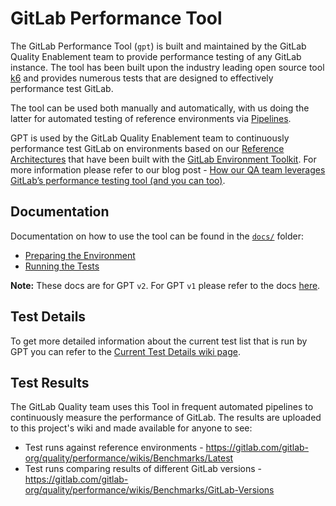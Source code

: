 # GitLab Performance Tool

The GitLab Performance Tool (`gpt`) is built and maintained by the GitLab Quality Enablement team to provide performance testing of any GitLab instance. The tool has been built upon the industry leading open source tool [k6](https://k6.io) and provides numerous tests that are designed to effectively performance test GitLab.

The tool can be used both manually and automatically, with us doing the latter for automated testing of reference environments via [Pipelines](https://gitlab.com/gitlab-org/quality/performance/pipeline_schedules).

GPT is used by the GitLab Quality Enablement team to continuously performance test GitLab on environments based on our [Reference Architectures](https://docs.gitlab.com/ee/administration/reference_architectures/) that have been built with the [GitLab Environment Toolkit](https://gitlab.com/gitlab-org/quality/gitlab-environment-toolkit). For more information please refer to our blog post - [How our QA team leverages GitLab’s performance testing tool (and you can too)](https://about.gitlab.com/blog/2020/02/18/how-were-building-up-performance-testing-of-gitlab/).

## Documentation

Documentation on how to use the tool can be found in the [`docs/`](/docs/README.md) folder:

* [Preparing the Environment](docs/environment_prep.md)
* [Running the Tests](docs/k6.md)

**Note:** These docs are for GPT `v2`. For GPT `v1` please refer to the docs [here](https://gitlab.com/gitlab-org/quality/performance/-/blob/v1-main/README.md).

## Test Details

To get more detailed information about the current test list that is run by GPT you can refer to the [Current Test Details wiki page](https://gitlab.com/gitlab-org/quality/performance/wikis/current-test-details).

## Test Results

The GitLab Quality team uses this Tool in frequent automated pipelines to continuously measure the performance of GitLab. The results are uploaded to this project's wiki and made available for anyone to see:

* Test runs against reference environments - https://gitlab.com/gitlab-org/quality/performance/wikis/Benchmarks/Latest
* Test runs comparing results of different GitLab versions - https://gitlab.com/gitlab-org/quality/performance/wikis/Benchmarks/GitLab-Versions
